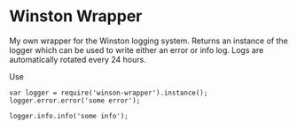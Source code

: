 # Winston Wrapper

My own wrapper for the Winston logging system. Returns an instance
of the logger which can be used to write either an error or info log. Logs are automatically rotated every 24 hours.

Use

    var logger = require('winson-wrapper').instance();
    logger.error.error('some error');

    logger.info.info('some info');



